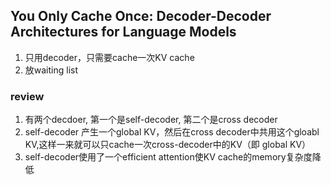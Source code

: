 ## You Only Cache Once: Decoder-Decoder Architectures for Language Models
1. 只用decoder，只需要cache一次KV cache
2. 放waiting list

### review
1. 有两个decdoer, 第一个是self-decoder, 第二个是cross decoder
2. self-decoder 产生一个global KV，然后在cross decoder中共用这个gloabl KV,这样一来就可以只cache一次cross-decoder中的KV（即 global KV）
3. self-decoder使用了一个efficient attention使KV cache的memory复杂度降低